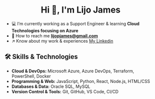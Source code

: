 <h1 align="center">Hi 👋, I'm Lijo James</h1>

- :computer: I’m currently working as a Support Engineer & learning **Cloud Technologies focusing on Azure**
- :email: How to reach me **lijopjames@gmail.com**
- :arrow_upper_right: Know about my work & experiences [My Linkedin](https://www.linkedin.com/in/lijopjames/)


## 🛠️ Skills & Technologies

- **Cloud & DevOps:** Microsoft Azure, Azure DevOps, Terraform, PowerShell, Docker  
- **Programming & Web:** JavaScript, Python, React, Node.js, HTML/CSS  
- **Databases & Data:** Oracle SQL, MySQL
- **Version Control & Tools:** Git, GitHub, VS Code, CI/CD




